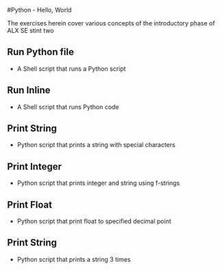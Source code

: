 #Python - Hello, World

The exercises herein cover various concepts of the introductory phase of ALX SE stint two

## Run Python file

* A Shell script that runs a Python script

## Run Inline

* A Shell script that runs Python code

## Print String

* Python script that prints a string with special characters

## Print Integer

* Python script that prints integer and string using f-strings

## Print Float

* Python script that print float to specified decimal point

## Print String

* Python script that prints a string 3 times
